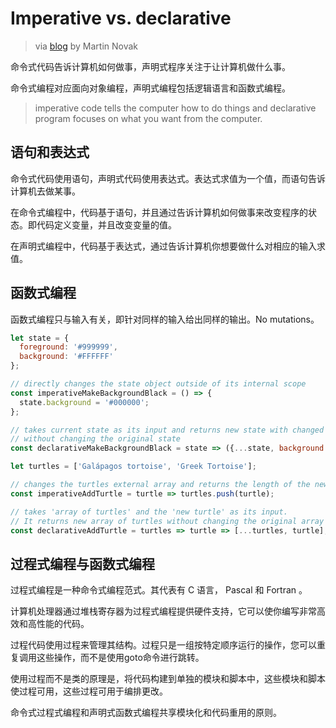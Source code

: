 # Imperative vs. declarative

> via [blog](https://medium.com/weekly-webtips/imperative-vs-declarative-programming-in-javascript-25511b90cdb7) by Martin Novak

命令式代码告诉计算机如何做事，声明式程序关注于让计算机做什么事。

命令式编程对应面向对象编程，声明式编程包括逻辑语言和函数式编程。

> imperative code tells the computer how to do things and declarative program focuses on what you want from the computer.

## 语句和表达式

命令式代码使用语句，声明式代码使用表达式。表达式求值为一个值，而语句告诉计算机去做某事。

在命令式编程中，代码基于语句，并且通过告诉计算机如何做事来改变程序的状态。即代码定义变量，并且改变变量的值。

在声明式编程中，代码基于表达式，通过告诉计算机你想要做什么对相应的输入求值。

## 函数式编程

函数式编程只与输入有关，即针对同样的输入给出同样的输出。No mutations。

```javascript
let state = {
  foreground: '#999999',
  background: '#FFFFFF'
};

// directly changes the state object outside of its internal scope
const imperativeMakeBackgroundBlack = () => {
  state.background = '#000000';
};

// takes current state as its input and returns new state with changed value
// without changing the original state
const declarativeMakeBackgroundBlack = state => ({...state, background: '#000000'});

let turtles = ['Galápagos tortoise', 'Greek Tortoise'];

// changes the turtles external array and returns the length of the new array
const imperativeAddTurtle = turtle => turtles.push(turtle);

// takes 'array of turtles' and the 'new turtle' as its input.
// It returns new array of turtles without changing the original array
const declarativeAddTurtle = turtles => turtle => [...turtles, turtle];
```

## 过程式编程与函数式编程

过程式编程是一种命令式编程范式。其代表有 C 语言， Pascal 和 Fortran 。

计算机处理器通过堆栈寄存器为过程式编程提供硬件支持，它可以使你编写非常高效和高性能的代码。

过程代码使用过程来管理其结构。过程只是一组按特定顺序运行的操作，您可以重复调用这些操作，而不是使用goto命令进行跳转。

使用过程而不是类的原理是，将代码构建到单独的模块和脚本中，这些模块和脚本使过程可用，这些过程可用于编排更改。

命令式过程式编程和声明式函数式编程共享模块化和代码重用的原则。
